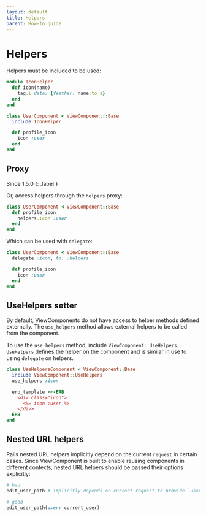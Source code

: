 ```yaml
---
layout: default
title: Helpers
parent: How-to guide
---
```


# Helpers

Helpers must be included to be used:

```ruby
module IconHelper
  def icon(name)
    tag.i data: {feather: name.to_s}
  end
end

class UserComponent < ViewComponent::Base
  include IconHelper

  def profile_icon
    icon :user
  end
end
```

## Proxy

Since 1.5.0
{: .label }

Or, access helpers through the `helpers` proxy:

```ruby
class UserComponent < ViewComponent::Base
  def profile_icon
    helpers.icon :user
  end
end
```

Which can be used with `delegate`:

```ruby
class UserComponent < ViewComponent::Base
  delegate :icon, to: :helpers

  def profile_icon
    icon :user
  end
end
```

## UseHelpers setter

By default, ViewComponents do not have access to helper methods defined externally. The `use_helpers` method allows external helpers to be called from the component.

To use the `use_helpers` method, include `ViewComponent::UseHelpers`.
`UseHelpers` defines the helper on the component and is similar in use to using `delegate` on helpers.

```ruby
class UseHelpersComponent < ViewComponent::Base
  include ViewComponent::UseHelpers
  use_helpers :icon

  erb_template <<-ERB
    <div class="icon">
      <%= icon :user %>
    </div>
  ERB
end
```

## Nested URL helpers

Rails nested URL helpers implicitly depend on the current `request` in certain cases. Since ViewComponent is built to enable reusing components in different contexts, nested URL helpers should be passed their options explicitly:

```ruby
# bad
edit_user_path # implicitly depends on current request to provide `user`

# good
edit_user_path(user: current_user)
```
